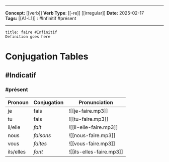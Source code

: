 
---

**Concept:** [[verb]]
**Verb Type**: [[-re]] [[irregular]]
**Date:** 2025-02-17  
**Tags:** 
	[[A1-L1]] : #Infinitif #présent 

---

```ad-summary
title: faire #Infinitif
Definition goes here
```

# Conjugation Tables

## #Indicatif

### #présent

| Pronoun   | Conjugation | Pronunciation |
| --------- | ----------- | ------------- |
| je | fais | ![[je-faire.mp3]] |
| tu | fais | ![[tu-faire.mp3]] |
| il/elle | *fait* | ![[il-elle-faire.mp3]] |
| nous | *faisons* | ![[nous-faire.mp3]] |
| vous | *faites* | ![[vous-faire.mp3]] |
| ils/elles | *font* | ![[ils-elles-faire.mp3]] |
